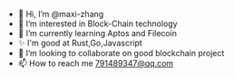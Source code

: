 - 👋 Hi, I’m @maxi-zhang
- 👀 I’m interested in Block-Chain technology
- 🌱 I’m currently learning Aptos and Filecoin
- ✨ I'm good at Rust,Go,Javascript
- 💞️ I’m looking to collaborate on good blockchain project
- 📫 How to reach me 791489347@qq.com

<!---
maxi-zhang/maxi-zhang is a ✨ special ✨ repository because its `README.md` (this file) appears on your GitHub profile.
You can click the Preview link to take a look at your changes.
--->

